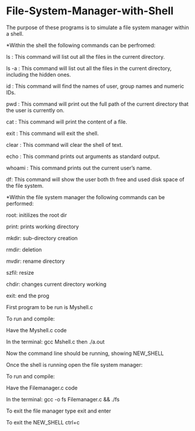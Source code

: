 # File-System-Manager-with-Shell

The purpose of these programs is to simulate a file system manager within a shell.



*Within the shell the following commands can be perfromed:



ls : This command will list out all the files in the current directory.

ls -a : This command will list out all the files in the current directory, including the hidden ones.

id : This command will find the names of user, group names and numeric IDs.

pwd : This command will print out the full path of the current directory that the user is currently on.

cat : This command will print the content of a file.

exit : This command will exit the shell.

clear : This command will clear the shell of text.

echo : This command prints out arguments as standard output.

whoami : This command prints out the current user’s name.

df: This command will show the user both th free and used disk space of the file system.





*Within the file system manager the following commands can be performed:

root: initilizes the root dir

print: prints working directory 

mkdir: sub-directory creation

rmdir: deletion

mvdir: rename directory

szfil: resize

chdir: changes current directory working

exit: end the prog




First program to be run is Myshell.c 

To run and compile:

Have the Myshell.c code

In the terminal: gcc Mshell.c then ./a.out

Now the command line should be running, showing NEW_SHELL

Once the shell is running open the file system manager:

To run and compile:

Have the Filemanager.c code

In the terminal: gcc -o fs Filemanager.c && ./fs

To exit the file manager type exit and enter

To exit the NEW_SHELL ctrl+c
